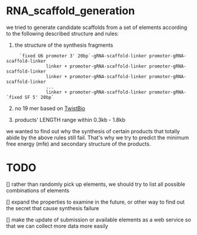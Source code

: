 # RNA_scaffold_generation

we tried to generate candidate scaffolds from a set of elements according to the following described structure and rules:

1. the structure of the synthesis fragments

```
     `fixed U6 promoter 3' 20bp`-gRNA-scaffold-linker promoter-gRNA-scaffold-linker
               linker + promoter-gRNA-scaffold-linker promoter-gRNA-scaffold-linker
               linker + promoter-gRNA-scaffold-linker promoter-gRNA-scaffold-linker
               ...
               linker + promoter-gRNA-scaffold-linker promoter-gRNA-`fixed SF 5' 20bp`
```

2. no 19 mer based on [TwistBio](https://www.twistbioscience.com/)

3. products' LENGTH range within 0.3kb - 1.8kb

we wanted to find out why the synthesis of certain products that totally abide by the above rules still fail. That's why we try to predict the minimum free energy (mfe) and secondary structure of the products. 

# TODO
[] rather than randomly pick up elements, we should try to list all possible combinations of elements

[] expand the properties to examine in the future, or other way to find out the secret that cause synthesis failure

[] make the update of submission or available elements as a web service so that we can collect more data more easily